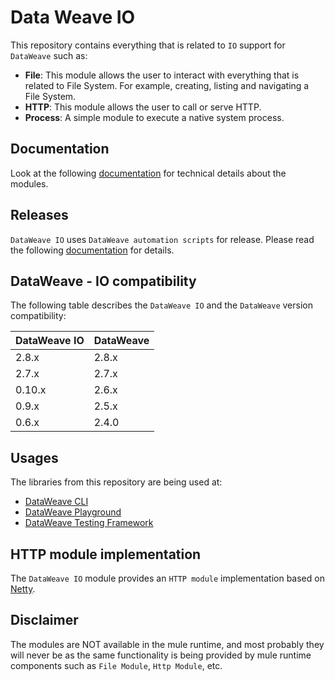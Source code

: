 # Data Weave IO
This repository contains everything that is related to `IO` support for `DataWeave` such as:
- **File**: This module allows the user to interact with everything that is related to File System. 
For example, creating, listing and navigating a File System.
- **HTTP**: This module allows the user to call or serve HTTP.
- **Process**: A simple module to execute a native system process.

## Documentation
Look at the following [documentation](./docs/home.md) for technical details about the modules.

## Releases
`DataWeave IO` uses `DataWeave automation scripts` for release. 
Please read the following [documentation](https://github.com/mulesoft/data-weave-automation-scripts) for details.

## DataWeave - IO compatibility
The following table describes the `DataWeave IO` and the `DataWeave` version compatibility:

| DataWeave IO | DataWeave |
|--------------|-----------|
| 2.8.x        | 2.8.x     |
| 2.7.x        | 2.7.x     |
| 0.10.x       | 2.6.x     |
| 0.9.x        | 2.5.x     |
| 0.6.x        | 2.4.0     |

## Usages
The libraries from this repository are being used at:
- [DataWeave CLI](https://github.com/mulesoft-labs/data-weave-cli/)
- [DataWeave Playground](https://developer.mulesoft.com/learn/dataweave) 
- [DataWeave Testing Framework](https://github.com/mulesoft/data-weave-testing-framework)

## HTTP module implementation
The `DataWeave IO` module provides an `HTTP module` implementation based on [Netty](./http-netty-module/README.md).

## Disclaimer
The modules are NOT available in the mule runtime, and most probably they will never be as the same functionality is being provided by mule runtime components such as `File Module`, `Http Module`, etc.

